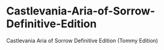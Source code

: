 # Castlevania-Aria-of-Sorrow-Definitive-Edition
Castlevania Aria of Sorrow Definitive Edition (Tommy Edition)
